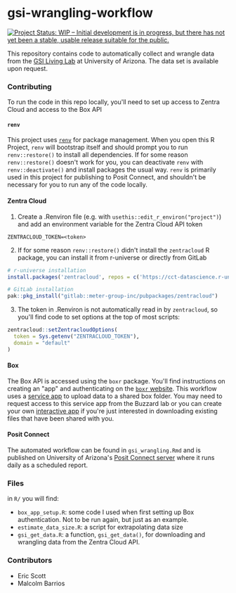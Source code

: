 # gsi-wrangling-workflow
[![Project Status: WIP – Initial development is in progress, but there has not yet been a stable, usable release suitable for the public.](https://www.repostatus.org/badges/latest/wip.svg)](https://www.repostatus.org/#wip)


This repository contains code to automatically collect and wrangle data from the [GSI Living Lab](https://udallcenter.arizona.edu/news/campus-living-lab-creating-more-sustainable-campus-designing-building-and-monitoring-green) at University of Arizona.  The data set is available upon request. <!-- eventually add a link to request form -->


### Contributing

To run the code in this repo locally, you'll need to set up access to Zentra Cloud and access to the Box API

#### `renv`

This project uses [`renv`](https://rstudio.github.io/renv/) for package management.  When you open this R Project, `renv` will bootstrap itself and should prompt you to run `renv::restore()` to install all dependencies.  If for some reason `renv::restore()` doesn't work for you, you can deactivate `renv` with `renv::deactivate()` and install packages the usual way.  `renv` is primarily used in this project for publishing to Posit Connect, and shouldn't be necessary for you to run any of the code locally.

#### Zentra Cloud

1. Create a .Renviron file (e.g. with `usethis::edit_r_environ("project")`) and add an environment variable for the Zentra Cloud API token

```
ZENTRACLOUD_TOKEN=<token>
```

2. If for some reason `renv::restore()` didn't install the `zentracloud` R package, you can install it from r-universe or directly from GitLab

``` r
# r-universe installation
install.packages('zentracloud', repos = c('https://cct-datascience.r-universe.dev', 'https://cloud.r-project.org'))

# GitLab installation
pak::pkg_install("gitlab::meter-group-inc/pubpackages/zentracloud")
```

3. The token in .Renviron is not automatically read in by `zentracloud`, so you'll find code to set options at the top of most scripts:

``` r
zentracloud::setZentracloudOptions(
  token = Sys.getenv("ZENTRACLOUD_TOKEN"),
  domain = "default"
)
```

#### Box

The Box API is accessed using the `boxr` package.  You'll find instructions on creating an "app" and authenticating on the [`boxr` website](https://r-box.github.io/boxr/articles/boxr.html).  This workflow uses a [service app](https://r-box.github.io/boxr/articles/boxr-app-service.html) to upload data to a shared box folder.  You may need to request access to this service app from the Buzzard lab or you can create your own [interactive app](https://r-box.github.io/boxr/articles/boxr-app-interactive.html) if you're just interested in downloading existing files that have been shared with you.

#### Posit Connect

The automated workflow can be found in `gsi_wrangling.Rmd` and is published on University of Arizona's [Posit Connect server](https://datascience.arizona.edu/analytics-powerhouse/rstudio-connect) where it runs daily as a scheduled report.

### Files

in `R/` you will find:

- `box_app_setup.R`: some code I used when first setting up Box authentication.  Not to be run again, but just as an example.
- `estimate_data_size.R`: a script for extrapolating data size
- `gsi_get_data.R`: a function, `gsi_get_data()`, for downloading and wrangling data from the Zentra Cloud API.

### Contributors
<!-- eventually add CITATION.cff -->
- Eric Scott
- Malcolm Barrios
